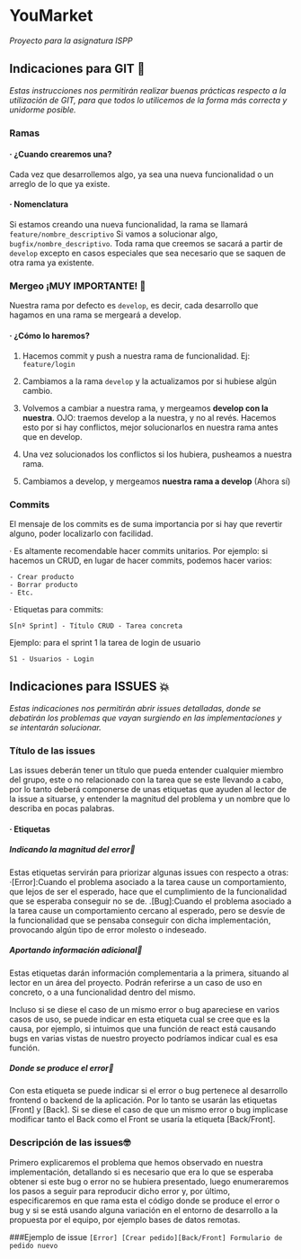 # YouMarket

_Proyecto para la asignatura ISPP_

## Indicaciones para GIT 🚀

_Estas instrucciones nos permitirán realizar buenas prácticas respecto a la utilización de GIT, para que todos lo utilicemos de la forma más correcta y unidorme posible._


### Ramas 

#### · ¿Cuando crearemos una?

Cada vez que desarrollemos algo, ya sea una nueva funcionalidad o un arreglo de lo que ya existe.

#### · Nomenclatura

Si estamos creando una nueva funcionalidad, la rama se llamará ```feature/nombre_descriptivo```
Si vamos a solucionar algo, ```bugfix/nombre_descriptivo```.
Toda rama que creemos se sacará a partir de ```develop``` excepto en casos especiales que sea necesario que se saquen de otra rama ya existente.

### Mergeo ¡MUY IMPORTANTE! 🔧

Nuestra rama por defecto es ```develop```, es decir, cada desarrollo que hagamos en una rama se mergeará a develop. 

#### · ¿Cómo lo haremos?

1. Hacemos commit y push a nuestra rama de funcionalidad. Ej: ```feature/login```

2. Cambiamos a la rama ```develop``` y la actualizamos por si hubiese algún cambio.

3. Volvemos a cambiar a nuestra rama, y mergeamos **develop con la nuestra**. OJO: traemos develop a la nuestra, y no al revés. Hacemos esto por si hay conflictos, mejor solucionarlos en nuestra rama antes que en develop.

4. Una vez solucionados los conflictos si los hubiera, pusheamos a nuestra rama. 

5. Cambiamos a develop, y mergeamos **nuestra rama a develop** (Ahora sí)

### Commits

El mensaje de los commits es de suma importancia por si hay que revertir alguno, poder localizarlo con facilidad.

· Es altamente recomendable hacer commits unitarios. Por ejemplo: si hacemos un CRUD, en lugar de hacer commits, podemos hacer varios:

    - Crear producto
    - Borrar producto
    - Etc.
    
· Etiquetas para commits:

``` S[nº Sprint] - Título CRUD - Tarea concreta ```

Ejemplo: para el sprint 1 la tarea de login de usuario

``` S1 - Usuarios - Login ```


## Indicaciones para ISSUES 💥
_Estas indicaciones nos permitirán abrir issues detalladas, donde se debatirán los problemas que vayan surgiendo en las implementaciones y se intentarán solucionar._

### Título de las issues
Las issues deberán tener un título que pueda entender cualquier miembro del grupo, este o no relacionado con la tarea que se este llevando a cabo, por lo tanto deberá componerse de unas etiquetas que ayuden al lector de la issue a situarse, y entender la magnitud del problema y un nombre que lo describa en pocas palabras.

#### · Etiquetas
##### Indicando la magnitud del error🤯
Estas etiquetas servirán para priorizar algunas issues con respecto a otras:
    ·[Error]:Cuando el problema asociado a la tarea cause un comportamiento, que lejos de ser el esperado, hace que el cumplimiento de                la funcionalidad que se esperaba conseguir no se de.
    .[Bug]:Cuando el problema asociado a la tarea cause un comportamiento cercano al esperado, pero se desvíe de la funcionalidad que              se pensaba conseguir con dicha implementación, provocando algún tipo de error molesto o indeseado.
    
##### Aportando información adicional💁‍
Estas etiquetas darán información complementaria a la primera, situando al lector en un área del proyecto. Podrán referirse a un caso de uso en concreto, o a una funcionalidad dentro del mismo.

Incluso si se diese el caso de un mismo error o bug apareciese en varios casos de uso, se puede indicar en esta etiqueta cual se cree que es la causa, por ejemplo, si intuimos que una función de react está causando bugs en varias vistas de nuestro proyecto podríamos indicar cual es esa función.

##### Donde se produce el error🙉
Con esta etiqueta se puede indicar si el error o bug pertenece al desarrollo frontend o backend de la aplicación. Por lo tanto se usarán las etiquetas [Front] y [Back]. Si se diese el caso de que un mismo error o bug implicase modificar tanto el Back como el Front se usaría la etiqueta [Back/Front].

### Descripción de las issues🤓
Primero explicaremos el problema que hemos observado en nuestra implementación, detallando si es necesario que era lo que se esperaba obtener si este bug o error no se hubiera presentado, luego enumeraremos los pasos a seguir para reproducir dicho error y, por último, 
especificaremos en que rama esta el código donde se produce el error o bug y si se está usando alguna variación en el entorno de desarrollo a la propuesta por el equipo, por ejemplo bases de datos remotas.

###Ejemplo de issue
`[Error] [Crear pedido][Back/Front] Formulario de pedido nuevo`
